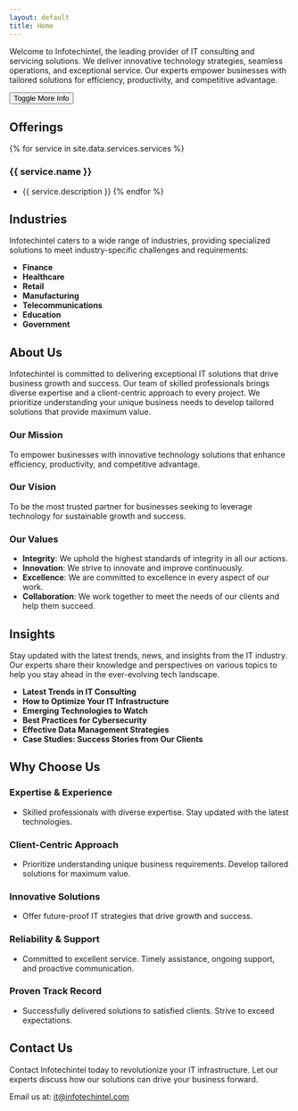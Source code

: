 ```yaml
---
layout: default
title: Home
---
```


<p id="greeting"></p>

Welcome to Infotechintel, the leading provider of IT consulting and servicing solutions. We deliver innovative technology strategies, seamless operations, and exceptional service. Our experts empower businesses with tailored solutions for efficiency, productivity, and competitive advantage.

<button id="toggle-button">Toggle More Info</button>
<div id="toggle-section" style="display: none;">
    <p>Infotechintel has been at the forefront of IT innovation for over a decade. Our commitment to excellence and customer satisfaction has earned us a reputation as a trusted partner for businesses worldwide.</p>
    <p>Our services include comprehensive IT solutions tailored to meet the unique needs of each client. From strategic consulting to software development and infrastructure design, we ensure that your technology investments drive real business results.</p>
    <p>Our team of experts stays abreast of the latest technological advancements to provide forward-thinking solutions that keep your business competitive in a rapidly evolving marketplace.</p>
    <p>At Infotechintel, we believe in a client-centric approach, ensuring that our solutions align perfectly with your business objectives. Our success stories span various industries, including finance, healthcare, retail, and more, showcasing our versatility and commitment to delivering outstanding results.</p>
</div>

## Offerings

{% for service in site.data.services.services %}
### {{ service.name }}
- {{ service.description }}
{% endfor %}

## Industries

Infotechintel caters to a wide range of industries, providing specialized solutions to meet industry-specific challenges and requirements:

- **Finance**
- **Healthcare**
- **Retail**
- **Manufacturing**
- **Telecommunications**
- **Education**
- **Government**

## About Us

Infotechintel is committed to delivering exceptional IT solutions that drive business growth and success. Our team of skilled professionals brings diverse expertise and a client-centric approach to every project. We prioritize understanding your unique business needs to develop tailored solutions that provide maximum value.

### Our Mission
To empower businesses with innovative technology solutions that enhance efficiency, productivity, and competitive advantage.

### Our Vision
To be the most trusted partner for businesses seeking to leverage technology for sustainable growth and success.

### Our Values
- **Integrity**: We uphold the highest standards of integrity in all our actions.
- **Innovation**: We strive to innovate and improve continuously.
- **Excellence**: We are committed to excellence in every aspect of our work.
- **Collaboration**: We work together to meet the needs of our clients and help them succeed.

## Insights

Stay updated with the latest trends, news, and insights from the IT industry. Our experts share their knowledge and perspectives on various topics to help you stay ahead in the ever-evolving tech landscape.

- **Latest Trends in IT Consulting**
- **How to Optimize Your IT Infrastructure**
- **Emerging Technologies to Watch**
- **Best Practices for Cybersecurity**
- **Effective Data Management Strategies**
- **Case Studies: Success Stories from Our Clients**

## Why Choose Us

### Expertise & Experience
- Skilled professionals with diverse expertise. Stay updated with the latest technologies.

### Client-Centric Approach
- Prioritize understanding unique business requirements. Develop tailored solutions for maximum value.

### Innovative Solutions
- Offer future-proof IT strategies that drive growth and success.

### Reliability & Support
- Committed to excellent service. Timely assistance, ongoing support, and proactive communication.

### Proven Track Record
- Successfully delivered solutions to satisfied clients. Strive to exceed expectations.

## Contact Us

Contact Infotechintel today to revolutionize your IT infrastructure. Let our experts discuss how our solutions can drive your business forward.

Email us at: [it@infotechintel.com](mailto:it@infotechintel.com)

